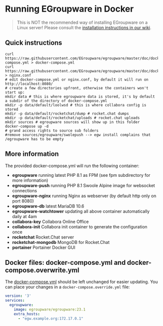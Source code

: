 # Running EGroupware in Docker

> This is NOT the recommended way of installing EGroupware on a Linux server! 
> Please consult the [installation instructions in our wiki](https://github.com/EGroupware/egroupware/wiki/Installation-using-egroupware-docker-RPM-DEB-package).

## Quick instructions
```
curl https://raw.githubusercontent.com/EGroupware/egroupware/master/doc/docker/docker-compose.yml > docker-compose.yml
curl https://raw.githubusercontent.com/EGroupware/egroupware/master/doc/docker/nginx.conf > nginx.conf
# edit docker-compose.yml or nginx.conf, by default it will run on http://localhost:8080/
# create a few directories upfront, otherwise the containers won't start up:
mkdir data # this is where egroupware data is stored, it's by default a subdir of the directory of docker-compose.yml
mkdir -p data/default/loolwsd # this is where collabora config is stored
mkdir -p data/default/rocketchat/dump # rocket.chat dumps
mkdir -p data/default/rocketchat/uploads # rocket.chat uploads
mkdir sources # egroupware sources will show up in this folder
docker-compose up -d
# grand access rights to source sub folders
#remove sources/egroupware/swolepush --> egw install complains that /egroupware has to be empty
```
## More information
The provided docker-compose.yml will run the following container:
* **egroupware** running latest PHP 8.1 as FPM (see fpm subdirectory for more information)
* **egroupware-push** running PHP 8.1 Swoole Alpine image for websocket connections
* **egroupware-nginx** running Nginx as webserver (by default http only on port 8080)
* **egroupware-db** latest MariaDB 10.6
* **egroupware-watchtower** updating all above container automatically daily at 4am
* **collabora-key** Collabora Online Office
* **collabora-init** Collabora init container to generate the configuration once
* **rocketchat** Rocket.Chat server
* **rocketchat-mongodb** MongoDB for Rocket.Chat
* **portainer** Portainer Docker GUI

## Docker files: docker-compose.yml and docker-compose.overwrite.yml
The [docker-compose.yml](docker-compose.yml) should be left unchanged for easier updating.
You can place your changes in a ```docker-compose.override.yml``` file:
```yml
version: '3'
services:
  egroupware:
    image: egroupware/egroupware:23.1
    extra_hosts:
      - "egw.example.org:172.17.0.1"
```
